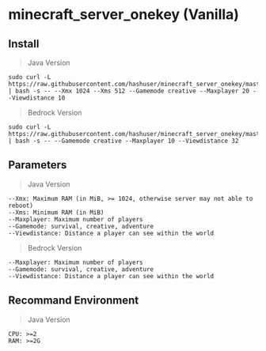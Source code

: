 # minecraft_server_onekey (Vanilla)
## Install
>Java Version
```
sudo curl -L https://raw.githubusercontent.com/hashuser/minecraft_server_onekey/master/install.sh | bash -s -- --Xmx 1024 --Xms 512 --Gamemode creative --Maxplayer 20 --Viewdistance 10
```
>Bedrock Version
```
sudo curl -L https://raw.githubusercontent.com/hashuser/minecraft_server_onekey/master/install_cpp.sh | bash -s -- --Gamemode creative --Maxplayer 10 --Viewdistance 32
```
## Parameters
>Java Version
```
--Xmx: Maximum RAM (in MiB, >= 1024, otherwise server may not able to reboot)
--Xms: Minimum RAM (in MiB)
--Maxplayer: Maximum number of players
--Gamemode: survival, creative, adventure
--Viewdistance: Distance a player can see within the world
```
>Bedrock Version
```
--Maxplayer: Maximum number of players
--Gamemode: survival, creative, adventure
--Viewdistance: Distance a player can see within the world
```
## Recommand Environment
>Java Version
```
CPU: >=2
RAM: >=2G
```
